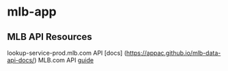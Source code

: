 # mlb-app


## MLB API Resources

lookup-service-prod.mlb.com API [docs] (https://appac.github.io/mlb-data-api-docs/) 
MLB.com API [guide](https://github.com/brianhaferkamp/mlbapidata)